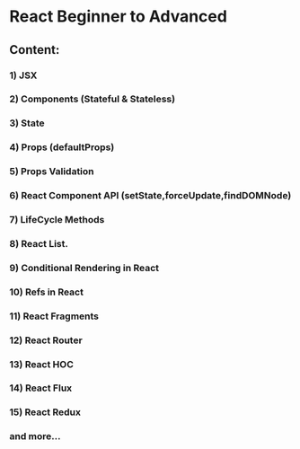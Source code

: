 # React Beginner to Advanced

## Content:

### 1) JSX
### 2) Components (Stateful & Stateless)
### 3) State
### 4) Props (defaultProps)
### 5) Props Validation
### 6) React Component API (setState,forceUpdate,findDOMNode)
### 7) LifeCycle Methods
### 8) React List.
### 9) Conditional Rendering in React
### 10) Refs in React
### 11) React Fragments
### 12) React Router
### 13) React HOC
### 14) React Flux
### 15) React Redux
### and more...
